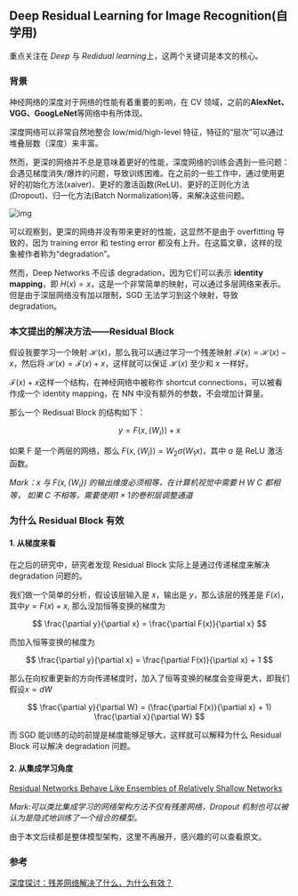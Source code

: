 ## Deep Residual Learning for Image Recognition(自学用)

重点关注在 _Deep_ 与 *Redidual learning*上，这两个关键词是本文的核心。

### 背景

神经网络的深度对于网络的性能有着重要的影响，在 CV 领域，之前的**AlexNet、VGG、GoogLeNet**等网络中有所体现。

深度网络可以非常自然地整合 low/mid/high-level 特征，特征的“层次”可以通过堆叠层数（深度）来丰富。

然而，更深的网络并不总是意味着更好的性能，深度网络的训练会遇到一些问题：会遇见梯度消失/爆炸的问题，导致训练困难。在之前的一些工作中，通过使用更好的初始化方法(xaiver)、更好的激活函数(ReLU)、更好的正则化方法(Dropout)、归一化方法(Batch Normalization)等，来解决这些问题。

![img](https://img2023.cnblogs.com/blog/3436855/202405/3436855-20240511173502638-1492644785.png)

可以观察到，更深的网络并没有带来更好的性能，这显然不是由于 overfitting 导致的，因为 training error 和 testing error 都没有上升。在这篇文章，这样的现象被作者称为“degradation”。

然而，Deep Networks 不应该 degradation，因为它们可以表示 **identity mapping**，即 $H(x) = x$，这是一个非常简单的映射，可以通过多层网络来表示。但是由于深层网络没有加以限制，SGD 无法学习到这个映射，导致 degradation。

### 本文提出的解决方法——Residual Block

假设我要学习一个映射 $\mathcal{H}(x)$，那么我可以通过学习一个残差映射 $\mathcal{F}(x) = \mathcal{H}(x) - x$，然后将 $\mathcal{H}(x) = \mathcal{F}(x) + x$，这样就可以保证 $\mathcal{H}(x)$ 至少和 $x$ 一样好。

$\mathcal{F}(x) + x$这样一个结构，在神经网络中被称作 shortcut connections，可以被看作成一个 identity mapping，在 NN 中没有额外的参数，不会增加计算量。

那么一个 Redisual Block 的结构如下：

$$
y = F(x, \{W_i\}) + x
$$

如果 F 是一个两层的网络，那么 $F(x, \{W_i\}) = W_2 \sigma(W_1 x)$，其中 $\sigma$ 是 ReLU 激活函数。

_Mark：$x$ 与 $F(x, \{W_i\})$ 的输出维度必须相等，在计算机视觉中需要 H W C 都相等， 如果 C 不相等，需要使用$1 \times 1$的卷积层调整通道_

### 为什么 Residual Block 有效

#### 1. 从梯度来看

在之后的研究中，研究者发现 Residual Block 实际上是通过传递梯度来解决 degradation 问题的。

我们做一个简单的分析，假设该层输入是 $x$，输出是 $y$，那么该层的残差是 $F(x)$，其中$y = F(x) + x$, 那么没加恒等变换的梯度为

$$
\frac{\partial y}{\partial x} = \frac{\partial F(x)}{\partial x}
$$

而加入恒等变换的梯度为

$$
\frac{\partial y}{\partial x} = \frac{\partial F(x)}{\partial x} + 1
$$

那么在向权重更新的方向传递梯度时，加入了恒等变换的梯度会变得更大，即我们假设$x = d W$

$$
\frac{\partial y}{\partial W} = (\frac{\partial F(x)}{\partial x} + 1) \frac{\partial x}{\partial W}
$$

而 SGD 能训练的动的前提是梯度能够足够大，这样就可以解释为什么 Residual Block 可以解决 degradation 问题。

#### 2. 从集成学习角度

[Residual Networks Behave Like Ensembles of Relatively Shallow Networks](https://arxiv.org/abs/1605.06431)

_Mark:可以类比集成学习的网络架构方法不仅有残差网络，Dropout 机制也可以被认为是隐式地训练了一个组合的模型。_

由于本文后续都是整体模型架构，这里不再展开，感兴趣的可以查看原文。

### 参考

[深度探讨：残差网络解决了什么，为什么有效？](https://www.afenxi.com/121735.html)
